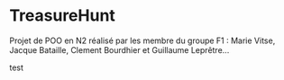 # TreasureHunt
Projet de POO en N2 réalisé par les membre du groupe F1 : Marie Vitse, Jacque Bataille, Clement Bourdhier et Guillaume Leprêtre...

test
